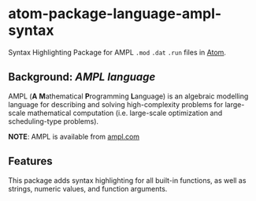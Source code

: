 # atom-package-language-ampl-syntax

Syntax Highlighting Package for AMPL `.mod` `.dat` `.run` files in [Atom](https://atom.io).

## Background: *AMPL language*

AMPL (**A** **M**athematical **P**rogramming **L**anguage) is an algebraic modelling language for describing and solving high-complexity problems for large-scale mathematical computation (i.e. large-scale optimization and scheduling-type problems).

**NOTE**: AMPL is available from [ampl.com](http://www.ampl.com/)

## Features

This package adds syntax highlighting for all built-in functions, as well as strings, numeric values, and function arguments.
